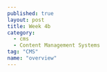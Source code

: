 ```yaml
---
published: true
layout: post
title: Week 4b
category: 
  - cms
  - Content Management Systems
tag: "CMS"
name: "overview"
---
```

